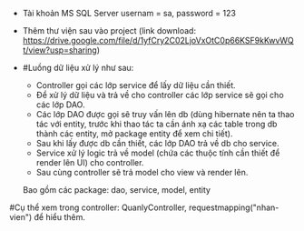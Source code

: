 - Tài khoản MS SQL Server usernam = sa, password = 123
- Thêm thư viện sau vào project (link download: https://drive.google.com/file/d/1yfCry2C02LjoVxOtC0p66KSF9kKwvWQt/view?usp=sharing)
- #Luồng dữ liệu xử lý như sau:
	- Controller gọi các lớp service để lấy dữ liệu cần thiết.
	- Để xử lý dữ liệu và trả về cho controller các lớp service sẽ gọi cho các lớp DAO.
	- Các lớp DAO được gọi sẽ truy vấn lên db (dùng hibernate nên ta thao tác với entity, trước khi thao tác ta cần ánh xạ các table trong db thành các entity, mở package entity để xem chi tiết).
	- Sau khi lấy được db cần thiết, các lớp DAO trả về db cho service.
	- Service xử lý logic trả về model (chứa các thuộc tính cần thiết để render lên UI) cho controller.
	- Sau cùng controller sẽ trả model cho view và render lên.
	
	Bao gồm các package: dao, service, model, entity
	
#Cụ thể xem trong controller: QuanlyController, requestmapping("nhan-vien") để hiểu thêm.
